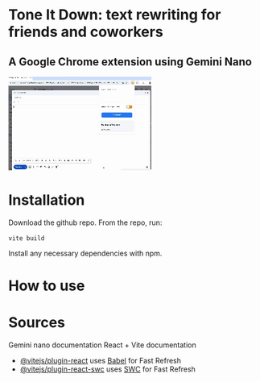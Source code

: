 # Tone It Down: text rewriting for friends and coworkers
## A Google Chrome extension using Gemini Nano
![](https://github.com/cld0033/Tone_It_Down/blob/main/quick_demo_v2.gif)

# Installation
Download the github repo. From the repo, run: 
```
vite build
```
Install any necessary dependencies with npm. 

# How to use

# Sources
Gemini nano documentation
React + Vite documentation
- [@vitejs/plugin-react](https://github.com/vitejs/vite-plugin-react/blob/main/packages/plugin-react/README.md) uses [Babel](https://babeljs.io/) for Fast Refresh
- [@vitejs/plugin-react-swc](https://github.com/vitejs/vite-plugin-react-swc) uses [SWC](https://swc.rs/) for Fast Refresh
